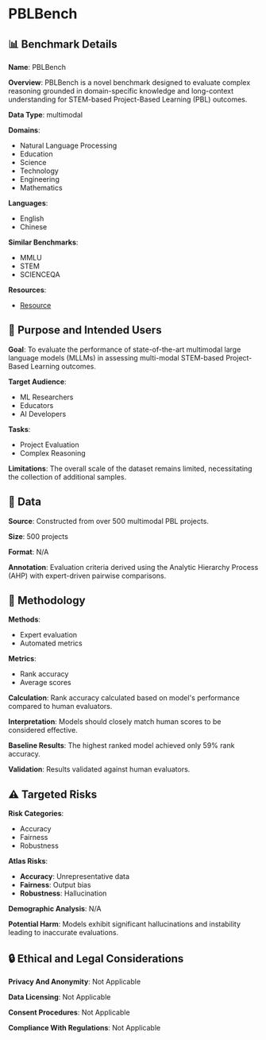 # PBLBench

## 📊 Benchmark Details

**Name**: PBLBench

**Overview**: PBLBench is a novel benchmark designed to evaluate complex reasoning grounded in domain-specific knowledge and long-context understanding for STEM-based Project-Based Learning (PBL) outcomes.

**Data Type**: multimodal

**Domains**:
- Natural Language Processing
- Education
- Science
- Technology
- Engineering
- Mathematics

**Languages**:
- English
- Chinese

**Similar Benchmarks**:
- MMLU
- STEM
- SCIENCEQA

**Resources**:
- [Resource](https://arxiv.org/abs/2505.17050)

## 🎯 Purpose and Intended Users

**Goal**: To evaluate the performance of state-of-the-art multimodal large language models (MLLMs) in assessing multi-modal STEM-based Project-Based Learning outcomes.

**Target Audience**:
- ML Researchers
- Educators
- AI Developers

**Tasks**:
- Project Evaluation
- Complex Reasoning

**Limitations**: The overall scale of the dataset remains limited, necessitating the collection of additional samples.

## 💾 Data

**Source**: Constructed from over 500 multimodal PBL projects.

**Size**: 500 projects

**Format**: N/A

**Annotation**: Evaluation criteria derived using the Analytic Hierarchy Process (AHP) with expert-driven pairwise comparisons.

## 🔬 Methodology

**Methods**:
- Expert evaluation
- Automated metrics

**Metrics**:
- Rank accuracy
- Average scores

**Calculation**: Rank accuracy calculated based on model's performance compared to human evaluators.

**Interpretation**: Models should closely match human scores to be considered effective.

**Baseline Results**: The highest ranked model achieved only 59% rank accuracy.

**Validation**: Results validated against human evaluators.

## ⚠️ Targeted Risks

**Risk Categories**:
- Accuracy
- Fairness
- Robustness

**Atlas Risks**:
- **Accuracy**: Unrepresentative data
- **Fairness**: Output bias
- **Robustness**: Hallucination

**Demographic Analysis**: N/A

**Potential Harm**: Models exhibit significant hallucinations and instability leading to inaccurate evaluations.

## 🔒 Ethical and Legal Considerations

**Privacy And Anonymity**: Not Applicable

**Data Licensing**: Not Applicable

**Consent Procedures**: Not Applicable

**Compliance With Regulations**: Not Applicable
